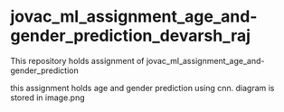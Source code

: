 # jovac_ml_assignment_age_and-gender_prediction_devarsh_raj

This repository holds assignment of jovac_ml_assignment_age_and-gender_prediction 

this assignment holds age and gender prediction using cnn.
diagram is stored in image.png
